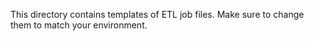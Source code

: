This directory contains templates of ETL job files. Make sure to change them to match your environment.

